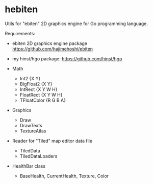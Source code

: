 # hebiten

Utils for "ebiten" 2D graphics engine for Go programming language.

Requirements:
* ebiten 2D graphics engine package https://github.com/hajimehoshi/ebiten
* my hinst/hgo package: https://github.com/hinst/hgo

* Math
    * Int2 {X Y}
    * BigFloat2 {X Y}
    * IntRect {X Y W H}
    * FloatRect {X Y W H}
    * TFloatColor {R G B A}
* Graphics
    * Draw
    * DrawTexts
    * TextureAtlas
* Reader for "Tiled" map editor data file
    * TiledData
    * TiledDataLoaders
* HealthBar class
    * BaseHealth, CurrentHealth, Texture, Color
